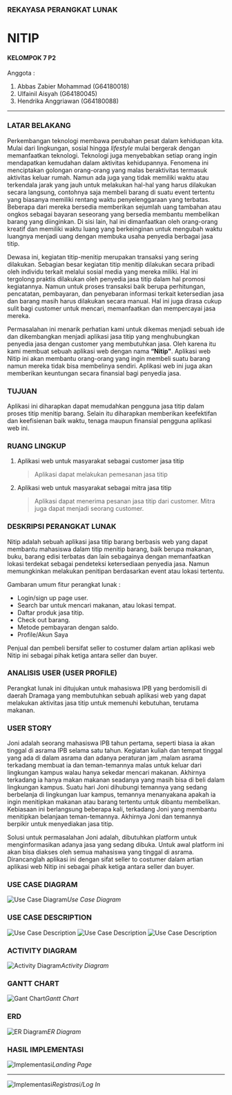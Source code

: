 ### REKAYASA PERANGKAT LUNAK
# NITIP
#### KELOMPOK 7 P2

Anggota :
1. Abbas Zabier Mohammad (G64180018)
2. Ulfainil Aisyah (G64180045)
3. Hendrika Anggriawan (G64180088)

---

### LATAR BELAKANG

Perkembangan teknologi membawa perubahan pesat dalam kehidupan kita. Mulai dari lingkungan, sosial hingga *lifestyle* mulai bergerak dengan memanfaatkan teknologi. Teknologi juga menyebabkan setiap orang ingin mendapatkan kemudahan dalam aktivitas kehidupannya. Fenomena ini menciptakan golongan orang-orang yang malas beraktivitas termasuk aktivitas keluar rumah. Namun ada juga yang tidak memiliki waktu atau terkendala jarak yang jauh untuk melakukan hal-hal yang harus dilakukan secara langsung, contohnya saja membeli barang di suatu event tertentu yang biasanya memiliki rentang waktu penyelenggaraan yang terbatas. Beberapa dari mereka bersedia memberikan sejumlah uang tambahan atau ongkos sebagai bayaran seseorang yang bersedia membantu membelikan barang yang diinginkan. Di sisi lain, hal ini dimanfaatkan oleh orang-orang kreatif dan memiliki waktu luang yang berkeinginan untuk mengubah waktu luangnya menjadi uang dengan membuka usaha penyedia berbagai jasa titip.
 
Dewasa ini, kegiatan titip-menitip merupakan transaksi yang sering dilakukan. Sebagian besar kegiatan titip menitip dilakukan secara pribadi oleh individu terkait melalui sosial media yang mereka miliki. Hal ini tergolong praktis dilakukan oleh penyedia jasa titip dalam hal promosi kegiatannya. Namun untuk proses transaksi baik berupa perhitungan, pencatatan, pembayaran, dan penyebaran informasi terkait ketersedian jasa dan barang masih harus dilakukan secara manual. Hal ini juga dirasa cukup sulit bagi customer untuk mencari, memanfaatkan dan mempercayai jasa mereka. 

Permasalahan ini menarik perhatian kami untuk dikemas menjadi sebuah ide dan dikembangkan menjadi aplikasi jasa titip yang menghubungkan penyedia jasa dengan customer yang membutuhkan jasa. Oleh karena itu kami membuat sebuah aplikasi web dengan nama **“Nitip"**. Aplikasi web Nitip ini akan membantu orang-orang yang ingin membeli suatu barang namun mereka tidak bisa membelinya sendiri. Aplikasi web ini juga akan memberikan keuntungan secara finansial bagi penyedia jasa. 


### TUJUAN

Aplikasi ini diharapkan dapat memudahkan pengguna jasa titip dalam proses titip menitip barang. Selain itu diharapkan memberikan keefektifan dan keefisienan baik waktu, tenaga maupun finansial pengguna aplikasi web ini.


### RUANG LINGKUP
1. Aplikasi web untuk masyarakat sebagai customer jasa titip
    > Aplikasi dapat melakukan pemesanan jasa titip
2. Aplikasi web untuk masyarakat sebagai mitra jasa titip
    > Aplikasi dapat menerima pesanan jasa titip dari customer. Mitra juga dapat menjadi seorang customer.

### DESKRIPSI PERANGKAT LUNAK
Nitip adalah sebuah aplikasi jasa titip barang berbasis web yang dapat membantu mahasiswa dalam titip menitip barang, baik berupa makanan, buku, barang edisi terbatas dan lain sebagainya dengan memanfaatkan lokasi terdekat sebagai pendeteksi ketersediaan penyedia jasa. Namun memungkinkan melakukan penitipan berdasarkan event atau lokasi tertentu.

Gambaran umum fitur perangkat lunak :

- Login/sign up page user.
- Search bar untuk mencari makanan, atau lokasi tempat.
- Daftar produk jasa titip.
- Check out barang.
- Metode pembayaran dengan saldo.
- Profile/Akun Saya

Penjual dan pembeli bersifat seller to costumer dalam artian aplikasi web Nitip ini sebagai pihak ketiga antara seller dan buyer.


### ANALISIS USER (USER PROFILE)
Perangkat lunak ini ditujukan untuk mahasiswa IPB yang berdomisili di daerah Dramaga yang membutuhkan sebuah aplikasi web yang dapat melakukan aktivitas jasa titip untuk memenuhi kebutuhan, terutama makanan.

### USER STORY

Joni adalah seorang mahasiswa IPB tahun pertama, seperti biasa ia akan tinggal di asrama IPB selama satu tahun. Kegiatan kuliah dan tempat tinggal yang ada di dalam asrama dan adanya peraturan jam ,malam asrama terkadang membuat ia dan teman-temannya malas untuk keluar dari lingkungan kampus walau hanya sekedar mencari makanan. Akhirnya terkadang ia hanya makan makanan seadanya yang masih bisa di beli dalam lingkungan kampus. Suatu hari Joni dihubungi temannya yang sedang berbelanja di lingkungan luar kampus, temannya menanyakana apakah ia ingin menitipkan makanan atau barang tertentu untuk dibantu membelikan. Kebiasaan ini berlangsung beberapa kali, terkadang Joni yang membantu menitipkan belanjaan teman-temannya. Akhirnya Joni dan temannya berpikir untuk menyediakan jasa titip.

Solusi untuk permasalahan Joni adalah, dibutuhkan platform untuk menginformasikan adanya jasa yang sedang dibuka. Untuk awal platform ini akan bisa diakses oleh semua mahasiswa yang tinggal di asrama. Dirancanglah aplikasi ini dengan sifat seller to costumer dalam artian aplikasi web Nitip ini sebagai pihak ketiga antara seller dan buyer.

### USE CASE DIAGRAM
![Use Case Diagram](/assets/usecase-diagram.png)*Use Case Diagram*


### USE CASE DESCRIPTION

![Use Case Description](/assets/usecasedesc1.PNG)
![Use Case Description](/assets/usecasedesc2.PNG)
![Use Case Description](/assets/usecasedesc3.PNG)


### ACTIVITY DIAGRAM

![Activity Diagram](/assets/activity-diagram.png)*Activity Diagram*


### GANTT CHART
![Gant Chart](/assets/Ganttchart.PNG)*Gantt Chart*


### ERD
![ER Diagram](/assets/erd.png)*ER Diagram*


### HASIL IMPLEMENTASI
![Implementasi](/assets/implementasi1.PNG)*Landing Page*

---
![Implementasi](/assets/implementasi2.PNG)*Registrasi/Log In*
